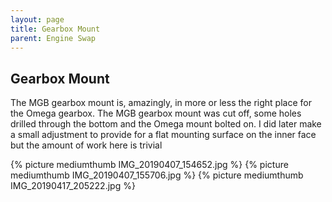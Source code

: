 ```yaml
---
layout: page
title: Gearbox Mount
parent: Engine Swap
---
```

## Gearbox Mount

The MGB gearbox mount is, amazingly, in more or less the right place for the Omega gearbox. The MGB gearbox mount was cut off, some holes drilled through the bottom and the Omega mount bolted on. I did later make a small adjustment to provide for a flat mounting surface on the inner face but the amount of work here is trivial 

{% picture mediumthumb IMG_20190407_154652.jpg %}
{% picture mediumthumb IMG_20190407_155706.jpg %}
{% picture mediumthumb IMG_20190417_205222.jpg %}
